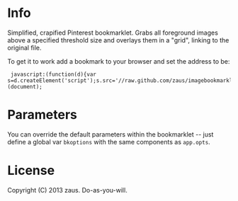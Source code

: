 # Info

Simplified, crapified Pinterest bookmarklet. Grabs all foreground images above a specified threshold size and overlays them in a "grid", linking to the original file. 

To get it to work add a bookmark to your browser and set the address to be:

     javascript:(function(d){var s=d.createElement('script');s.src='//raw.github.com/zaus/imagebookmarklet/main/bookmarklet.js';d.body.appendChild(s);})(document);

# Parameters

You can override the default parameters within the bookmarklet -- just define a global var `bkoptions` with the same components as `app.opts`.

# License

Copyright (C) 2013 zaus.  Do-as-you-will.
